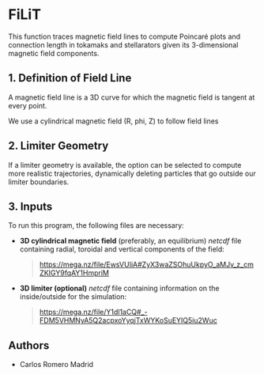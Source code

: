# FiLiT
This function traces magnetic field lines to compute Poincaré plots and connection length in tokamaks and stellarators given its 3-dimensional magnetic field components. 

## 1. Definition of Field Line
A magnetic field line is a 3D curve for which the magnetic field is tangent at every point.

We use a cylindrical magnetic field (R, phi, Z) to follow field lines

## 2. Limiter Geometry
If a limiter geometry is available, the option can be selected to compute more realistic trajectories, dynamically deleting particles that go outside our limiter boundaries.

## 3. Inputs
To run this program, the following files are necessary:
  - **3D cylindrical magnetic field** (preferably, an equilibrium) *netcdf* file containing radial, toroidal and vertical components of the field:
    > https://mega.nz/file/EwsVUIiA#ZyX3waZSOhuUkpyO_aMJv_z_cmZKIGY9fqAY1HmpriM
  - **3D limiter (optional)** *netcdf* file containing information on the inside/outside for the simulation:
    > https://mega.nz/file/Y1dl1aCQ#_-FDM5VHMNyA5Q2acpxoYyqjTxWYKoSuEYIQ5iu2Wuc

## Authors
- Carlos Romero Madrid
